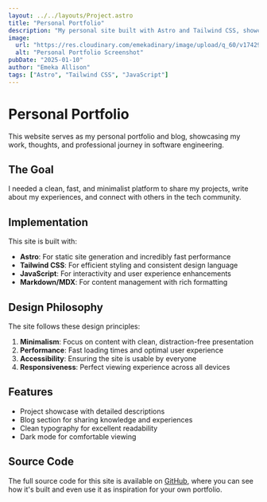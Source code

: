 ```yaml
---
layout: ../../layouts/Project.astro
title: "Personal Portfolio"
description: "My personal site built with Astro and Tailwind CSS, showcasing my projects, writing, and professional journey as a software engineer."
image:
  url: "https://res.cloudinary.com/emekadinary/image/upload/q_60/v1742965580/Projects%20Screenshot/sweet-savor_pse9r2.webp"
  alt: "Personal Portfolio Screenshot"
pubDate: "2025-01-10"
author: "Emeka Allison"
tags: ["Astro", "Tailwind CSS", "JavaScript"]
---
```


# Personal Portfolio

This website serves as my personal portfolio and blog, showcasing my work, thoughts, and professional journey in software engineering.

## The Goal

I needed a clean, fast, and minimalist platform to share my projects, write about my experiences, and connect with others in the tech community.

## Implementation

This site is built with:

- **Astro**: For static site generation and incredibly fast performance
- **Tailwind CSS**: For efficient styling and consistent design language
- **JavaScript**: For interactivity and user experience enhancements
- **Markdown/MDX**: For content management with rich formatting

## Design Philosophy

The site follows these design principles:

1. **Minimalism**: Focus on content with clean, distraction-free presentation
2. **Performance**: Fast loading times and optimal user experience
3. **Accessibility**: Ensuring the site is usable by everyone
4. **Responsiveness**: Perfect viewing experience across all devices

## Features

- Project showcase with detailed descriptions
- Blog section for sharing knowledge and experiences
- Clean typography for excellent readability
- Dark mode for comfortable viewing

## Source Code

The full source code for this site is available on [GitHub](https://github.com/Aliemeka/personal-site), where you can see how it's built and even use it as inspiration for your own portfolio.
